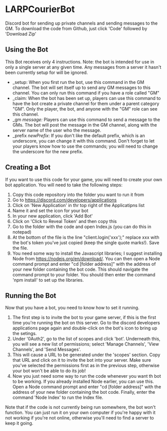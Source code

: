 # LARPCourierBot
Discord bot for sending up private channels and sending messages to the GM.
To download the code from Github, just click 'Code' followed by 'Download Zip'

## Using the Bot
This Bot receives only 4 instructions. Note: the bot is intended for use in only a single server at any given time. Any messages from a server it hasn't been currently setup for will be ignored.
- \_setup: When you first run the bot, use this command in the GM channel. The bot will set itself up to send any GM messages to this channel. You can only run this command if you have a role called "GM"
- \_claim: When the bot has been set up, players can use this command to have the bot create a private channel for them under a parent category "GM". Only the player, the bot, and anyone with the "GM" role can see this channel.
- \_gm _message:_ Players can use this command to send a message to the GMs. The bot will post the message in the GM channel, along with the server name of the user who the message.
- \_prefix _newPrefix_: If you don't like the default prefix, which is an underscore, you can change it with this command. Don't forget to let your players know how to use the commands; you will need to change the underscore for the new prefix.

## Creating a Bot
If you want to use this code for your game, you will need to create your own bot application. You will need to take the following steps:
1. Copy this code repository into the folder you want to run it from
2. Go to https://discord.com/developers/applications
3. Click on 'New Application' in thr top right of the Applicatipns list
4. Name it and set the icon for your bot
5. In your new application, click 'Add Bot'
6. Click on 'Click to Reveal Token' and then copy this
7. Go to the folder with the code and open Index.js (you can do this in notepad)
8. At the bottom of the file is the line "client.login('xxx');" replace xxx with the bot's token you've just copied (keep the single quote marks!). Save the file.
9. You need some way to install the Javascript libraries; I suggest installing Node from https://nodejs.org/en/download/.  You can then open a Node command prompt and enter "cd [folder address]" with the address of your new folder containing the bot code. This should navigate the command prompt to your folder. You should then enter the command 'npm install' to set up the libraries.

## Running the Bot
Now that you have a bot, you need to know how to set it running.
1. The first step is to invite the bot to your game server, if this is the first time you're running the bot on this server. Go to the discord developers applications page again and double-click on the bot's icon to bring up the setings. 
2. Under '0Auth2', go to the list of scopes and click 'bot'. Underneath this, you will see a new list of permissions; select 'Manage Channels', 'View Channels', and 'Send Messages'.
3. This will cause a URL to be generated under the 'scopes' section. Copy that URL and click on it to invite the bot into your server. Make sure you've selected the permissions first as in the previous step, otherwise your bot won't be able to do its job!
8. Now you just need some way to run the code whenever you want th bot to be working. If you already installed Node earlier, you can use this. Open a Node command prompt and enter "cd [folder address]" with the address of your new folder containing the bot code. Finally, enter the command 'Node Index' to run the Index file.

Note that if the code is not currently being run somewhere, the bot won't function. You can just run it on your own computer if you're happy with it not working if you're not online, otherwise you'll need to find a server to keep it going.
